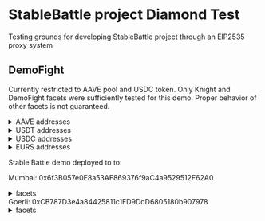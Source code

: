 # StableBattle project Diamond Test
Testing grounds for developing StableBattle project through an EIP2535 proxy system

## DemoFight

Currently restricted to AAVE pool and USDC token.
Only Knight and DemoFight facets were sufficiently tested for this demo. Proper behavior of other facets is not guaranteed.

<details>
<summary>AAVE addresses</summary>

Mumbai: 0x6C9fB0D5bD9429eb9Cd96B85B81d872281771E6B

Goerli: 0x88C26bE9811A224961f50119A0AcFD989eCEaA2B

</details>

<details>
<summary>USDT addresses</summary>

Mumbai: 0x21C561e551638401b937b03fE5a0a0652B99B7DD

Goerli: 0xC2C527C0CACF457746Bd31B2a698Fe89de2b6d49

</details>

<details>
<summary>USDC addresses</summary>

Mumbai: 0x9aa7fEc87CA69695Dd1f879567CcF49F3ba417E2

Goerli: 0xA2025B15a1757311bfD68cb14eaeFCc237AF5b43

</details>

<details>
<summary>EURS addresses</summary>

Mumbai: 0x0000000000000000000000000000000000000000

Goerli: 0xc31E63CB07209DFD2c7Edb3FB385331be2a17209

</details>


Stable Battle demo deployed to to:

Mumbai: 0x6f3B057e0E8a53AF869376f9aC4a9529512F62A0
<details>
<summary>facets</summary>
DiamondCutFacet: 0xAAC76F62AE3e01B8C5462A04Ed8e9dc5E0EE3Cb8

DiamondLoupeFacet: 0xF419A5e2114CB37e2F2E83B480EC3Ad13B683FDb

OwnershipFacet: 0x1b5ef82E370FB1abFeA95eC909Bb153927954caf

ItemsFacet: 0xCc9b4A9Eaa27Cbb55C8014F836079eBeF614809E

ClanFacet: 0x540a77b254aF1A5d9b9fa4af89F4Cc6dB6A752BD

ForgeFacet: 0xaa5D9746d6C40edCa7a414266b1F49DD25e8B662

KnightFacet: 0xD5ba4D7D65AE22407d1e73Bff8a25b603449a1C9

SBVHookFacet: 0x353f55e2046d8754E780d4691E5f2D0Fa7e66F36 

TournamentFacet: 0xD34fFB411c3DA2BD5Fb56560077e4850984CE352

TreasuryFacet: 0x814854b483155173CCe563D4D97A50a61738Bc68

GearFacet: 0x4A2d6c411BEF81efCe703487b99eD5D95Bb284F4

EtherscanFacet: 0xfa03491AAa5fC5aE32101ab429977b1e911B2c1A

DemoFightFacet: 0xaAa4bF9bEfFa6AC2692B833136D23aA9bCaBC1Ff

</details>
Goerli: 0xCB787D3e4a84425811c1FD9DdD6805180b907978
<details>
<summary>facets</summary>
DiamondCutFacet: 0x8637Ee3A7FF2835928E438A57532e506D7F5c37d

DiamondLoupeFacet: 0xa6951924d681C831CE080b68aaBEF32B2eca9d73

OwnershipFacet: 0x1f1FfD13F7186178685b8Dda7D55863D2E5C5c26

ItemsFacet: 0x62b37d8fAD2f04eF83268fcE694AA14C5e7d14c7

ClanFacet: 0x5CD3E330718611e31C206aBdAB09DBB7a0Ea18E9

ForgeFacet: 0x5fcf9F9A253230972F883cDC8dF6e30b25BaFf88

KnightFacet: 0x4cD2aA0D59aBFB61Af620790bE0163898bDF9BA7

SBVHookFacet: 0x8cef9956D75FC4cE314856488f94744bbfEb4742 

TournamentFacet: 0x186ecCf6Eba0A97ed4e37A203e239ce77c4E3F98

TreasuryFacet: 0xde16ca47708e26c46f0a6a5dCE59b1a5dFCb5baf

GearFacet: 0x11F20F803D027E4cc111575E616618064A3aa55e

EtherscanFacet: 0xD02C0a83f876B22e1C029579D32BEbE52b36a4D5

DemoFightFacet: 0xaa2C4FD161e35B7CB191A54CbAd43D0B2BA0265d
</details>
